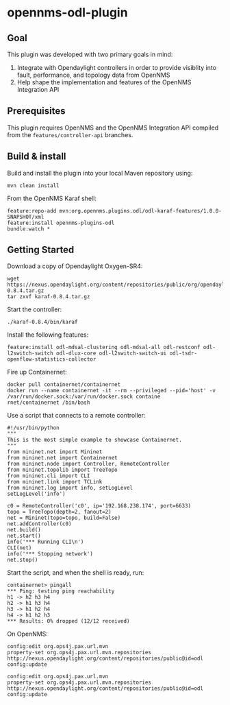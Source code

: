 # opennms-odl-plugin

## Goal

This plugin was developed with two primary goals in mind:
1. Integrate with Opendaylight controllers in order to provide visiblity into fault, performance, and topology data from OpenNMS
1. Help shape the implementation and features of the OpenNMS Integration API

## Prerequisites

This plugin requires OpenNMS and the OpenNMS Integration API compiled from the `features/controller-api` branches.

## Build & install

Build and install the plugin into your local Maven repository using:
```
mvn clean install
```

From the OpenNMS Karaf shell:
```
feature:repo-add mvn:org.opennms.plugins.odl/odl-karaf-features/1.0.0-SNAPSHOT/xml
feature:install opennms-plugins-odl
bundle:watch *
```

## Getting Started

Download a copy of Opendaylight Oxygen-SR4:
```
wget https://nexus.opendaylight.org/content/repositories/public/org/opendaylight/integration/karaf/0.8.4/karaf-0.8.4.tar.gz
tar zxvf karaf-0.8.4.tar.gz
```

Start the controller:
```
./karaf-0.8.4/bin/karaf
```

Install the following features:
```
feature:install odl-mdsal-clustering odl-mdsal-all odl-restconf odl-l2switch-switch odl-dlux-core odl-l2switch-switch-ui odl-tsdr-openflow-statistics-collector

```

Fire up Containernet:
```
docker pull containernet/containernet
docker run --name containernet -it --rm --privileged --pid='host' -v /var/run/docker.sock:/var/run/docker.sock containe
rnet/containernet /bin/bash
```

Use a script that connects to a remote controller:
```
#!/usr/bin/python
"""
This is the most simple example to showcase Containernet.
"""
from mininet.net import Mininet
from mininet.net import Containernet
from mininet.node import Controller, RemoteController
from mininet.topolib import TreeTopo
from mininet.cli import CLI
from mininet.link import TCLink
from mininet.log import info, setLogLevel
setLogLevel('info')

c0 = RemoteController('c0', ip='192.168.238.174', port=6633)
topo = TreeTopo(depth=2, fanout=2)
net = Mininet(topo=topo, build=False)
net.addController(c0)
net.build()
net.start()
info('*** Running CLI\n')
CLI(net)
info('*** Stopping network')
net.stop()
```

Start the script, and when the shell is ready, run:
```
containernet> pingall
*** Ping: testing ping reachability
h1 -> h2 h3 h4 
h2 -> h1 h3 h4 
h3 -> h1 h2 h4 
h4 -> h1 h2 h3 
*** Results: 0% dropped (12/12 received)
```

On OpenNMS:
```
config:edit org.ops4j.pax.url.mvn
property-set org.ops4j.pax.url.mvn.repositories http://nexus.opendaylight.org/content/repositories/public@id=odl
config:update
```

```
config:edit org.ops4j.pax.url.mvn
property-set org.ops4j.pax.url.mvn.repositories http://nexus.opendaylight.org/content/repositories/public@id=odl
config:update
```
